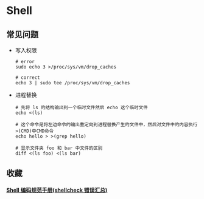 # Shell

## 常见问题

-   写入权限

    ```shell
    # error
    sudo echo 3 >/proc/sys/vm/drop_caches

    # correct
    echo 3 | sudo tee /proc/sys/vm/drop_caches
    ```

-   进程替换

    ```shell
    # 先将 ls 的结构输出到一个临时文件然后 echo 这个临时文件
    echo <(ls)

    # 这个命令是将左边命令的输出重定向到进程替换产生的文件中，然后对文件中的内容执行>(CMD)中CMD命令
    echo hello > >(grep hello)

    # 显示文件夹 foo 和 bar 中文件的区别
    diff <(ls foo) <(ls bar)
    ```

## 收藏

#### [Shell 编码规范手册(shellcheck 错误汇总)](https://blog.csdn.net/qq_38123721/article/details/114117300)
